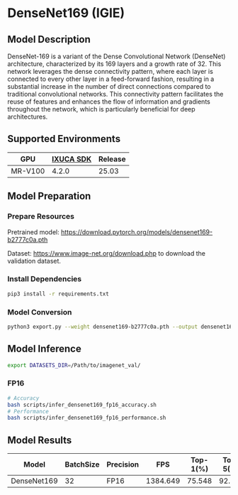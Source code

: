 # DenseNet169 (IGIE)

## Model Description

DenseNet-169 is a variant of the Dense Convolutional Network (DenseNet) architecture, characterized by its 169 layers and a growth rate of 32. This network leverages the dense connectivity pattern, where each layer is connected to every other layer in a feed-forward fashion, resulting in a substantial increase in the number of direct connections compared to traditional convolutional networks. This connectivity pattern facilitates the reuse of features and enhances the flow of information and gradients throughout the network, which is particularly beneficial for deep architectures.

## Supported Environments

| GPU    | [IXUCA SDK](https://gitee.com/deep-spark/deepspark#%E5%A4%A9%E6%95%B0%E6%99%BA%E7%AE%97%E8%BD%AF%E4%BB%B6%E6%A0%88-ixuca) | Release |
|--------|-----------|---------|
| MR-V100 | 4.2.0     |  25.03  |

## Model Preparation

### Prepare Resources

Pretrained model: <https://download.pytorch.org/models/densenet169-b2777c0a.pth>

Dataset: <https://www.image-net.org/download.php> to download the validation dataset.

### Install Dependencies

```bash
pip3 install -r requirements.txt
```

### Model Conversion

```bash
python3 export.py --weight densenet169-b2777c0a.pth --output densenet169.onnx
```

## Model Inference

```bash
export DATASETS_DIR=/Path/to/imagenet_val/
```

### FP16

```bash
# Accuracy
bash scripts/infer_densenet169_fp16_accuracy.sh
# Performance
bash scripts/infer_densenet169_fp16_performance.sh
```

## Model Results

| Model       | BatchSize | Precision | FPS      | Top-1(%) | Top-5(%) |
| ----------- | --------- | --------- | -------- | -------- | -------- |
| DenseNet169 | 32        | FP16      | 1384.649 | 75.548   | 92.778   |
